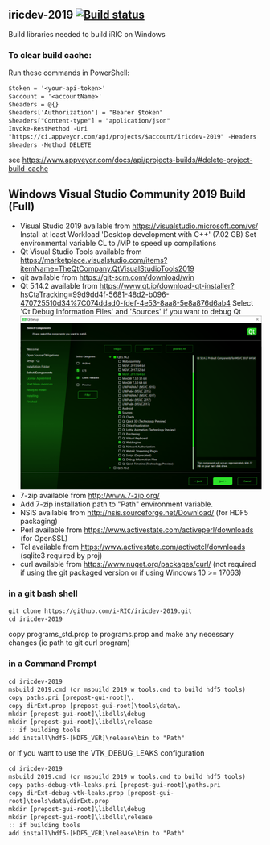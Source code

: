 ## iricdev-2019 [![Build status](https://ci.appveyor.com/api/projects/status/3ua1m85c1f88nbx1?svg=true)](https://ci.appveyor.com/project/i-RIC/iricdev-2019)

Build libraries needed to build iRIC on Windows

### To clear build cache:
Run these commands in PowerShell: 
```
$token = '<your-api-token>'
$account = '<accountName>'
$headers = @{}
$headers['Authorization'] = "Bearer $token"
$headers["Content-type"] = "application/json"
Invoke-RestMethod -Uri "https://ci.appveyor.com/api/projects/$account/iricdev-2019" -Headers $headers -Method DELETE
```
see https://www.appveyor.com/docs/api/projects-builds/#delete-project-build-cache

## Windows Visual Studio Community 2019 Build (Full)
* Visual Studio 2019 available from https://visualstudio.microsoft.com/vs/
  Install at least Workload 'Desktop development with C++' (7.02 GB)
  Set environmental variable CL to /MP to speed up compilations
* Qt Visual Studio Tools available from https://marketplace.visualstudio.com/items?itemName=TheQtCompany.QtVisualStudioTools2019
* git available from https://git-scm.com/download/win
* Qt 5.14.2 available from https://www.qt.io/download-qt-installer?hsCtaTracking=99d9dd4f-5681-48d2-b096-470725510d34%7C074ddad0-fdef-4e53-8aa8-5e8a876d6ab4
  Select 'Qt Debug Information Files' and 'Sources' if you want to debug Qt  
  ![Qt 5.14.2 options](images/QtSetup.png)
* 7-zip available from http://www.7-zip.org/
* Add 7-zip installation path to "Path" environment variable.
* NSIS available from http://nsis.sourceforge.net/Download/ (for HDF5 packaging)
* Perl available from https://www.activestate.com/activeperl/downloads (for OpenSSL)
* Tcl available from https://www.activestate.com/activetcl/downloads (sqlite3 required by proj)
* curl available from https://www.nuget.org/packages/curl/ (not required if using the git packaged version or if using Windows 10 >= 17063)

### in a git bash shell
```
git clone https://github.com/i-RIC/iricdev-2019.git
cd iricdev-2019
```
copy programs_std.prop to programs.prop and make any necessary changes (ie path to git curl program)

### in a Command Prompt
```
cd iricdev-2019
msbuild_2019.cmd (or msbuild_2019_w_tools.cmd to build hdf5 tools)
copy paths.pri [prepost-gui-root]\.
copy dirExt.prop [prepost-gui-root]\tools\data\.
mkdir [prepost-gui-root]\libdlls\debug
mkdir [prepost-gui-root]\libdlls\release
:: if building tools
add install\hdf5-[HDF5_VER]\release\bin to "Path"
```

or if you want to use the VTK_DEBUG_LEAKS configuration

```
cd iricdev-2019
msbuild_2019.cmd (or msbuild_2019_w_tools.cmd to build hdf5 tools)
copy paths-debug-vtk-leaks.pri [prepost-gui-root]\paths.pri
copy dirExt-debug-vtk-leaks.prop [prepost-gui-root]\tools\data\dirExt.prop
mkdir [prepost-gui-root]\libdlls\debug
mkdir [prepost-gui-root]\libdlls\release
:: if building tools
add install\hdf5-[HDF5_VER]\release\bin to "Path"
```
